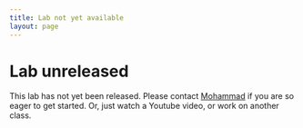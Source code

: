 ```yaml
---
title: Lab not yet available
layout: page
---
```


# Lab unreleased

This lab has not yet been released. Please contact
[Mohammad](mailto:noureddi@rose-hulman.edu) if you are so eager to get started.
Or, just watch a Youtube video, or work on another class.

